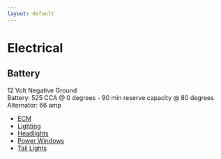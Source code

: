 ```yaml
---
layout: default
---
```


# Electrical

## Battery
12 Volt Negative Ground \
Battery: 525 CCA @ 0 degrees - 90 min reserve capacity @ 80 degrees \
Alternator: 66 amp

* [ECM](ecm.md)
* [Lighting](lighting.md)
* [Headlights](headlights.md)
* [Power Windows](windows.md)
* [Tail Lights](taillights.md)

